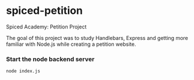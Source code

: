 # spiced-petition
Spiced Academy: Petition Project

The goal of this project was to study Handlebars, Express and getting more familiar with Node.js while creating a petition website.

### Start the node backend server
```
node index.js
```

